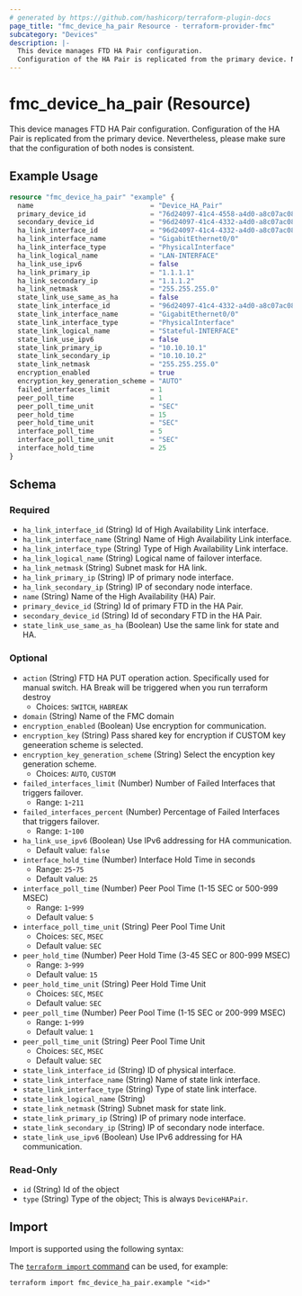 ```yaml
---
# generated by https://github.com/hashicorp/terraform-plugin-docs
page_title: "fmc_device_ha_pair Resource - terraform-provider-fmc"
subcategory: "Devices"
description: |-
  This device manages FTD HA Pair configuration.
  Configuration of the HA Pair is replicated from the primary device. Nevertheless, please make sure that the configuration of both nodes is consistent.
---
```


# fmc_device_ha_pair (Resource)

This device manages FTD HA Pair configuration.
 Configuration of the HA Pair is replicated from the primary device. Nevertheless, please make sure that the configuration of both nodes is consistent.

## Example Usage

```terraform
resource "fmc_device_ha_pair" "example" {
  name                             = "Device_HA_Pair"
  primary_device_id                = "76d24097-41c4-4558-a4d0-a8c07ac08470"
  secondary_device_id              = "96d24097-41c4-4332-a4d0-a8c07ac08482"
  ha_link_interface_id             = "96d24097-41c4-4332-a4d0-a8c07ac08482"
  ha_link_interface_name           = "GigabitEthernet0/0"
  ha_link_interface_type           = "PhysicalInterface"
  ha_link_logical_name             = "LAN-INTERFACE"
  ha_link_use_ipv6                 = false
  ha_link_primary_ip               = "1.1.1.1"
  ha_link_secondary_ip             = "1.1.1.2"
  ha_link_netmask                  = "255.255.255.0"
  state_link_use_same_as_ha        = false
  state_link_interface_id          = "96d24097-41c4-4332-a4d0-a8c07ac08482"
  state_link_interface_name        = "GigabitEthernet0/0"
  state_link_interface_type        = "PhysicalInterface"
  state_link_logical_name          = "Stateful-INTERFACE"
  state_link_use_ipv6              = false
  state_link_primary_ip            = "10.10.10.1"
  state_link_secondary_ip          = "10.10.10.2"
  state_link_netmask               = "255.255.255.0"
  encryption_enabled               = true
  encryption_key_generation_scheme = "AUTO"
  failed_interfaces_limit          = 1
  peer_poll_time                   = 1
  peer_poll_time_unit              = "SEC"
  peer_hold_time                   = 15
  peer_hold_time_unit              = "SEC"
  interface_poll_time              = 5
  interface_poll_time_unit         = "SEC"
  interface_hold_time              = 25
}
```

<!-- schema generated by tfplugindocs -->
## Schema

### Required

- `ha_link_interface_id` (String) Id of High Availability Link interface.
- `ha_link_interface_name` (String) Name of High Availability Link interface.
- `ha_link_interface_type` (String) Type of High Availability Link interface.
- `ha_link_logical_name` (String) Logical name of failover interface.
- `ha_link_netmask` (String) Subnet mask for HA link.
- `ha_link_primary_ip` (String) IP of primary node interface.
- `ha_link_secondary_ip` (String) IP of secondary node interface.
- `name` (String) Name of the High Availability (HA) Pair.
- `primary_device_id` (String) Id of primary FTD in the HA Pair.
- `secondary_device_id` (String) Id of secondary FTD in the HA Pair.
- `state_link_use_same_as_ha` (Boolean) Use the same link for state and HA.

### Optional

- `action` (String) FTD HA PUT operation action. Specifically used for manual switch. HA Break will be triggered when you run terraform destroy
  - Choices: `SWITCH`, `HABREAK`
- `domain` (String) Name of the FMC domain
- `encryption_enabled` (Boolean) Use encryption for communication.
- `encryption_key` (String) Pass shared key for encryption if CUSTOM key geneeration scheme is selected.
- `encryption_key_generation_scheme` (String) Select the encyption key generation scheme.
  - Choices: `AUTO`, `CUSTOM`
- `failed_interfaces_limit` (Number) Number of Failed Interfaces that triggers failover.
  - Range: `1`-`211`
- `failed_interfaces_percent` (Number) Percentage of Failed Interfaces that triggers failover.
  - Range: `1`-`100`
- `ha_link_use_ipv6` (Boolean) Use IPv6 addressing for HA communication.
  - Default value: `false`
- `interface_hold_time` (Number) Interface Hold Time in seconds
  - Range: `25`-`75`
  - Default value: `25`
- `interface_poll_time` (Number) Peer Pool Time (1-15 SEC or 500-999 MSEC)
  - Range: `1`-`999`
  - Default value: `5`
- `interface_poll_time_unit` (String) Peer Pool Time Unit
  - Choices: `SEC`, `MSEC`
  - Default value: `SEC`
- `peer_hold_time` (Number) Peer Hold Time (3-45 SEC or 800-999 MSEC)
  - Range: `3`-`999`
  - Default value: `15`
- `peer_hold_time_unit` (String) Peer Hold Time Unit
  - Choices: `SEC`, `MSEC`
  - Default value: `SEC`
- `peer_poll_time` (Number) Peer Pool Time (1-15 SEC or 200-999 MSEC)
  - Range: `1`-`999`
  - Default value: `1`
- `peer_poll_time_unit` (String) Peer Pool Time Unit
  - Choices: `SEC`, `MSEC`
  - Default value: `SEC`
- `state_link_interface_id` (String) ID of physical interface.
- `state_link_interface_name` (String) Name of state link interface.
- `state_link_interface_type` (String) Type of state link interface.
- `state_link_logical_name` (String)
- `state_link_netmask` (String) Subnet mask for state link.
- `state_link_primary_ip` (String) IP of primary node interface.
- `state_link_secondary_ip` (String) IP of secondary node interface.
- `state_link_use_ipv6` (Boolean) Use IPv6 addressing for HA communication.

### Read-Only

- `id` (String) Id of the object
- `type` (String) Type of the object; This is always `DeviceHAPair`.

## Import

Import is supported using the following syntax:

The [`terraform import` command](https://developer.hashicorp.com/terraform/cli/commands/import) can be used, for example:

```shell
terraform import fmc_device_ha_pair.example "<id>"
```
